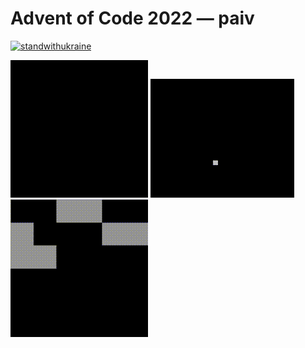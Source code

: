 Advent of Code 2022 — paiv
==

[![standwithukraine](https://user-images.githubusercontent.com/196601/204972137-2b61b41a-cc33-4d67-b5fb-bc17ebd166f9.svg)](https://ukrainewar.carrd.co/)


[![](docs/day/8/forest.gif)](https://paiv.github.io/aoc2021/day/8/)
[![](docs/day/9/snake.gif)](https://paiv.github.io/aoc2021/day/9/)
[![](docs/day/10/crt.gif)](https://paiv.github.io/aoc2021/day/10/)
